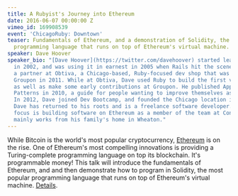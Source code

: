 ```yaml
---
title: A Rubyist's Journey into Ethereum
date: 2016-06-07 00:00:00 Z
vimeo_id: 169908539
event: 'ChicagoRuby: Downtown'
teaser: Fundamentals of Ethereum, and a demonstration of Solidity, the most popular
  programming language that runs on top of Ethereum's virtual machine.
speaker: Dave Hoover
speaker_bio: "[Dave Hoover](https://twitter.com/davehoover) started learning Ruby
  in 2002, and was using it in earnest in 2005 when Rails hit the scene. Dave was
  a partner at Obtiva, a Chicago-based, Ruby-focused dev shop that was acquired by
  Groupon in 2011. While at Obtiva, Dave used Ruby to build the first version of madmimi.com,
  as well as make some early contributions at Groupon. He published Apprenticeship
  Patterns in 2010, a guide for people wanting to improve themselves as software developers.
  In 2012, Dave joined Dev Bootcamp, and founded the Chicago location in 2013. Nowadays,
  Dave has returned to his roots and is a freelance software developer. His primary
  focus is building software on Ethereum as a member of the team at ConsenSys. He
  mainly works from his family's home in Wheaton."
---
```


While Bitcoin is the world's most popular cryptocurrency, [Ethereum](https://www.ethereum.org/) is on the rise. One of Ethereum's most compelling innovations is providing a Turing-complete programming language on top its blockchain. It's programmable money! This talk will introduce the fundamentals of Ethereum, and and then demonstrate how to program in Solidity, the most popular programming language that runs on top of Ethereum's virtual machine. [Details](http://www.meetup.com/ChicagoRuby/events/224923432/).
